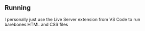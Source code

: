 ## Running

I personally just use the Live Server extension from VS Code to run barebones HTML and CSS files
